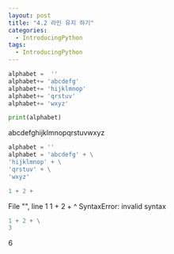 ```yaml
---
layout: post
title: "4.2 라인 유지 하기"
categories:
  - IntroducingPython
tags:
  - IntroducingPython
---
```


```python
alphabet =  ''
alphabet+= 'abcdefg'
alphabet+= 'hijklmnop'
alphabet+= 'qrstuv'
alphabet+= 'wxyz'
```
```python
print(alphabet)
```
abcdefghijklmnopqrstuvwxyz
```python
alphabet = ''
alphabet = 'abcdefg' + \
'hijklmnop' + \
'qrstuv' + \
'wxyz'
```
```python
1 + 2 +
```
File "<ipython-input-18-c2e311ad6ff8>", line 1
1 + 2 +
^
SyntaxError: invalid syntax
```python
1 + 2 + \
3
```
6
